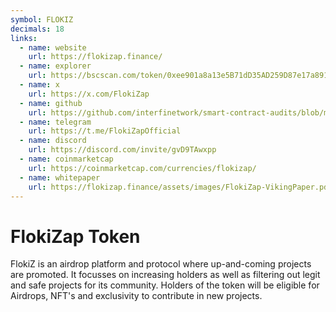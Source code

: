 ```yaml
---
symbol: FLOKIZ
decimals: 18
links:
  - name: website
    url: https://flokizap.finance/
  - name: explorer
    url: https://bscscan.com/token/0xee901a8a13e5B71dD35AD259D87e17a891D1f0F3
  - name: x
    url: https://x.com/FlokiZap
  - name: github
    url: https://github.com/interfinetwork/smart-contract-audits/blob/main/FlokiZap_AuditReport_InterFi.pdf
  - name: telegram
    url: https://t.me/FlokiZapOfficial
  - name: discord
    url: https://discord.com/invite/gvD9TAwxpp
  - name: coinmarketcap
    url: https://coinmarketcap.com/currencies/flokizap/
  - name: whitepaper
    url: https://flokizap.finance/assets/images/FlokiZap-VikingPaper.pdf
---
```


# FlokiZap Token

FlokiZ is an airdrop platform and protocol where up-and-coming projects are promoted. It focusses on increasing holders as well as filtering out legit and safe projects for its community. Holders of the token will be eligible for Airdrops, NFT's and exclusivity to contribute in new projects.
